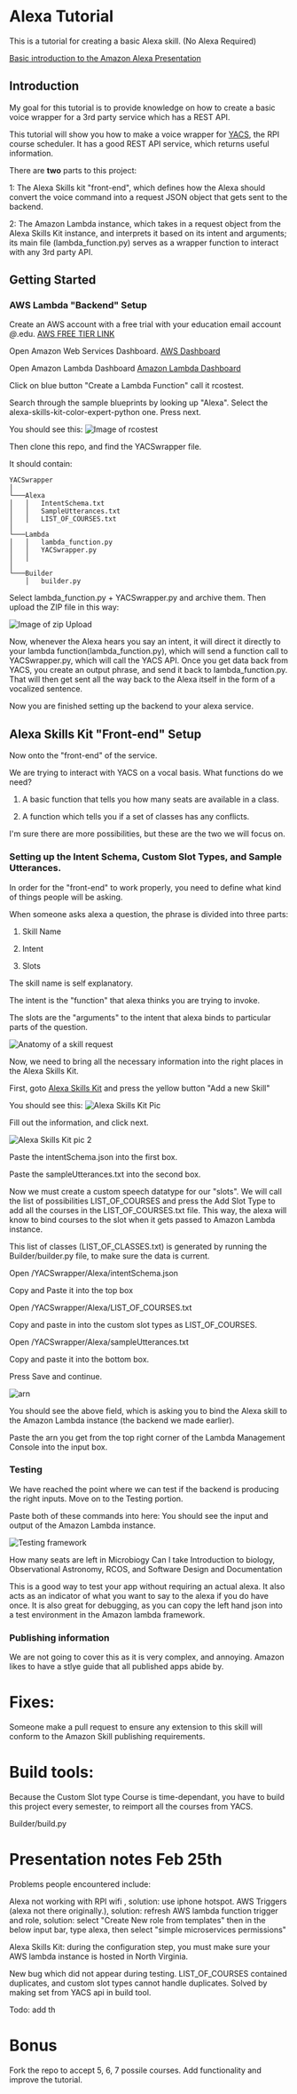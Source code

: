 # Alexa Tutorial

This is a tutorial for creating a basic Alexa skill. (No Alexa Required)

[Basic introduction to the Amazon Alexa Presentation](https://docs.google.com/presentation/d/1_MrOelQ8XY2sOSL3B1xbdB1rRVJ9f54HVJ7jmIOt3SI/edit?usp=sharing)

## Introduction

My goal for this tutorial is to provide knowledge on how to create a basic voice wrapper for a 3rd party service which has a REST API.

This tutorial will show you how to make a voice wrapper for [YACS](yacs.cs.rpi.edu), the RPI course scheduler. It has a good REST API service, which returns useful information.

There are **two** parts to this project: 

1: The Alexa Skills kit "front-end", which defines how the Alexa should convert the voice command into a request JSON object that gets sent to the backend. 

2: The Amazon Lambda instance, which takes in a request object from the Alexa Skills Kit instance, and interprets it based on its intent and arguments; its main file (lambda_function.py) serves as a wrapper function to interact with any 3rd party API.

## Getting Started

### AWS Lambda "Backend" Setup

Create an AWS account with a free trial with your education email account *@*.edu.
[AWS FREE TIER LINK](https://aws.amazon.com/s/dm/optimization/server-side-test/free-tier/free_np/)

Open Amazon Web Services Dashboard. [AWS Dashboard](https://console.aws.amazon.com/console/home?region=us-east-1)

Open Amazon Lambda Dashboard [Amazon Lambda Dashboard](https://console.aws.amazon.com/lambda/home?region=us-east-1#/functions?display=list)

Click on blue button "Create a Lambda Function" call it rcostest.

Search through the sample blueprints by looking up "Alexa". Select the alexa-skills-kit-color-expert-python one. Press next.

You should see this: ![Image of rcostest](https://www.dropbox.com/s/9noz6kxh4p4ijvr/Screenshot%202017-02-24%2018.27.16.png?dl=1)

Then clone this repo, and find the YACSwrapper file.

It should contain:

```
YACSwrapper
│
└───Alexa
│   │   IntentSchema.txt
│   │   SampleUtterances.txt
│   │   LIST_OF_COURSES.txt
│   
└───Lambda
│   │   lambda_function.py
│   │   YACSwrapper.py
│   │
│
└───Builder
    │   builder.py
```

Select lambda_function.py + YACSwrapper.py and archive them. Then upload the ZIP file in this way:

![Image of zip Upload](https://www.dropbox.com/s/4chure32xil4kev/Screenshot%202017-02-24%2018.46.40.png?dl=1)

Now, whenever the Alexa hears you say an intent, it will direct it directly to your lambda function(lambda_function.py), which will send a function call to YACSwrapper.py, which will call the YACS API. Once you get data back from YACS, you create an output phrase, and send it back to lambda_function.py. That will then get sent all the way back to the Alexa itself in the form of a vocalized sentence.

Now you are finished setting up the backend to your alexa service.


## Alexa Skills Kit "Front-end" Setup

Now onto the "front-end" of the service.

We are trying to interact with YACS on a vocal basis. What functions do we need? 

1. A basic function that tells you how many seats are available in a class.

2. A function which tells you if a set of classes has any conflicts.

I'm sure there are more possibilities, but these are the two we will focus on.

### Setting up the Intent Schema, Custom Slot Types, and Sample Utterances.

In order for the "front-end" to work properly, you need to define what kind of things people will be asking.

When someone asks alexa a question, the phrase is divided into three parts:

1. Skill Name

2. Intent

3. Slots

The skill name is self explanatory.

The intent is the "function" that alexa thinks you are trying to invoke.

The slots are the "arguments" to the intent that alexa binds to particular parts of the question.

![Anatomy of a skill request](https://www.dropbox.com/s/iy0bxu4o359qy7u/Screenshot%202017-02-24%2019.26.22.png?dl=1)

Now, we need to bring all the necessary information into the right places in the Alexa Skills Kit.

First, goto [Alexa Skills Kit](https://developer.amazon.com/edw/home.html#/skills/list) and press the yellow button "Add a new Skill"

You should see this:
![Alexa Skills Kit Pic](https://www.dropbox.com/s/2ntpjw6j2ox7gum/Screenshot%202017-02-24%2021.20.23.png?dl=1)

Fill out the information, and click next.

![Alexa Skills Kit pic 2](https://www.dropbox.com/s/2ntpjw6j2ox7gum/Screenshot%202017-02-24%2021.20.23.png?dl=1)

Paste the intentSchema.json into the first box.

Paste the sampleUtterances.txt into the second box.

Now we must create a custom speech datatype for our "slots". We will call the list of possibilities LIST_OF_COURSES and press the Add Slot Type to add all the courses in the LIST_OF_COURSES.txt file. This way, the alexa will know to bind courses to the slot when it gets passed to Amazon Lambda instance.

This list of classes (LIST_OF_CLASSES.txt) is generated by running the Builder/builder.py file, to make sure the data is current.


Open /YACSwrapper/Alexa/intentSchema.json

Copy and Paste it into the top box

Open /YACSwrapper/Alexa/LIST_OF_COURSES.txt

Copy and paste in into the custom slot types as LIST_OF_COURSES.

Open /YACSwrapper/Alexa/sampleUtterances.txt

Copy and paste it into the bottom box.

Press Save and continue.

![arn](https://www.dropbox.com/s/23y7w2ikx0i5shu/Screenshot%202017-02-24%2022.06.11.png?dl=1)

You should see the above field, which is asking you to bind the Alexa skill to the Amazon Lambda instance (the backend we made earlier).

Paste the arn you get from the top right corner of the Lambda Management Console into the input box. 

### Testing

We have reached the point where we can test if the backend is producing the right inputs.
Move on to the Testing portion.

Paste both of these commands into here: You should see the input and output of the Amazon Lambda instance.

![Testing framework](https://www.dropbox.com/s/8a9m8qtuzdgxlhx/Screenshot%202017-02-24%2022.51.02.png?dl=1)

How many seats are left in Microbiogy
Can I take Introduction to biology, Observational Astronomy, RCOS, and Software Design and Documentation

This is a good way to test your app without requiring an actual alexa. It also acts as an indicator of what you want to say to the alexa if you do have once. It is also great for debugging, as you can copy the left hand json into a test environment in the Amazon lambda framework.

### Publishing information

We are not going to cover this as it is very complex, and annoying. Amazon likes to have a stlye guide that all published apps abide by.

# Fixes:

Someone make a pull request to ensure any extension to this skill will conform to the Amazon Skill publishing requirements.


# Build tools:

Because the Custom Slot type Course is time-dependant, you have to build this project every semester, to reimport all the courses from YACS.

Builder/build.py

# Presentation notes Feb 25th

Problems people encountered include:

Alexa not working with RPI wifi , solution: use iphone hotspot.
AWS Triggers (alexa not there originally.), solution: refresh
AWS lambda function trigger and role, solution: select "Create New role from templates" then in the below input bar, type alexa, then select "simple microservices permissions"

Alexa Skills Kit: during the configuration step, you must make sure your AWS lambda instance is hosted in North Virginia.

New bug which did not appear during testing. LIST_OF_COURSES contained duplicates, and custom slot types cannot handle duplicates. Solved by making set from YACS api in build tool.

Todo: add th
# Bonus
Fork the repo to accept 5, 6, 7 possile courses.
Add functionality and improve the tutorial.
